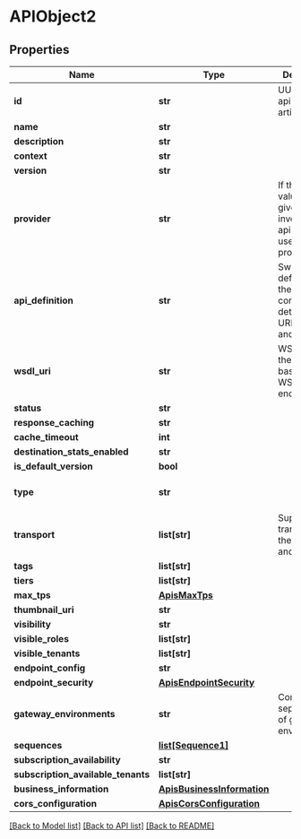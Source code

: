 # APIObject2

## Properties
Name | Type | Description | Notes
------------ | ------------- | ------------- | -------------
**id** | **str** | UUID of the api registry artifact  | [optional] 
**name** | **str** |  | 
**description** | **str** |  | [optional] 
**context** | **str** |  | 
**version** | **str** |  | 
**provider** | **str** | If the provider value is not given user invoking the api will be used as the provider.  | [optional] 
**api_definition** | **str** | Swagger definition of the API which contains details about URI templates and scopes  | [optional] 
**wsdl_uri** | **str** | WSDL URL if the API is based on a WSDL endpoint  | [optional] 
**status** | **str** |  | [optional] 
**response_caching** | **str** |  | [optional] 
**cache_timeout** | **int** |  | [optional] 
**destination_stats_enabled** | **str** |  | [optional] 
**is_default_version** | **bool** |  | 
**type** | **str** |  | [default to 'HTTP']
**transport** | **list[str]** | Supported transports for the API (http and/or https).  | 
**tags** | **list[str]** |  | [optional] 
**tiers** | **list[str]** |  | 
**max_tps** | [**ApisMaxTps**](ApisMaxTps.md) |  | [optional] 
**thumbnail_uri** | **str** |  | [optional] 
**visibility** | **str** |  | 
**visible_roles** | **list[str]** |  | [optional] 
**visible_tenants** | **list[str]** |  | [optional] 
**endpoint_config** | **str** |  | 
**endpoint_security** | [**ApisEndpointSecurity**](ApisEndpointSecurity.md) |  | [optional] 
**gateway_environments** | **str** | Comma separated list of gateway environments.  | [optional] 
**sequences** | [**list[Sequence1]**](Sequence1.md) |  | [optional] 
**subscription_availability** | **str** |  | [optional] 
**subscription_available_tenants** | **list[str]** |  | [optional] 
**business_information** | [**ApisBusinessInformation**](ApisBusinessInformation.md) |  | [optional] 
**cors_configuration** | [**ApisCorsConfiguration**](ApisCorsConfiguration.md) |  | [optional] 

[[Back to Model list]](../README.md#documentation-for-models) [[Back to API list]](../README.md#documentation-for-api-endpoints) [[Back to README]](../README.md)


